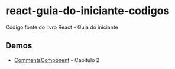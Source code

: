 # react-guia-do-iniciante-codigos

Código fonte do livro React - Guia do iniciante

## Demos

- [CommentsComponent](http://danielschmitz.github.io/react-guia-do-iniciante-codigos/CommentsComponent/) - Capítulo 2
